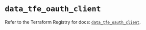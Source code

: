 # `data_tfe_oauth_client`

Refer to the Terraform Registry for docs: [`data_tfe_oauth_client`](https://registry.terraform.io/providers/hashicorp/tfe/0.65.0/docs/data-sources/oauth_client).
